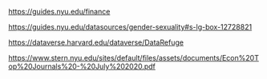 https://guides.nyu.edu/finance 

https://guides.nyu.edu/datasources/gender-sexuality#s-lg-box-12728821 

https://dataverse.harvard.edu/dataverse/DataRefuge

https://www.stern.nyu.edu/sites/default/files/assets/documents/Econ%20Top%20Journals%20-%20July%202020.pdf 